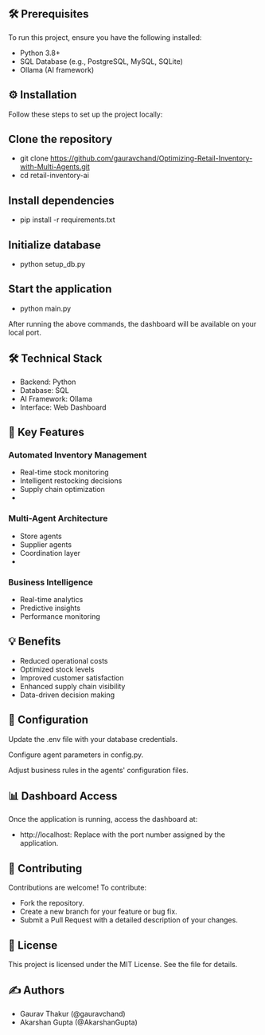 ## 🛠 Prerequisites

To run this project, ensure you have the following installed:

- Python 3.8+
- SQL Database (e.g., PostgreSQL, MySQL, SQLite)
- Ollama (AI framework)
  
## ⚙️ Installation

Follow these steps to set up the project locally:

## Clone the repository
- git clone https://github.com/gauravchand/Optimizing-Retail-Inventory-with-Multi-Agents.git
- cd retail-inventory-ai

## Install dependencies
- pip install -r requirements.txt

## Initialize database
- python setup_db.py

## Start the application
- python main.py
  
After running the above commands, the dashboard will be available on your local port.

## 🛠 Technical Stack
- Backend: Python
- Database: SQL
- AI Framework: Ollama
- Interface: Web Dashboard
  
## 🔑 Key Features
### Automated Inventory Management
- Real-time stock monitoring
- Intelligent restocking decisions
- Supply chain optimization
- 
### Multi-Agent Architecture
- Store agents
- Supplier agents
- Coordination layer
- 
### Business Intelligence
- Real-time analytics
- Predictive insights
- Performance monitoring

## 💡 Benefits
- Reduced operational costs
- Optimized stock levels
- Improved customer satisfaction
- Enhanced supply chain visibility
- Data-driven decision making
  
## 🔧 Configuration
Update the .env file with your database credentials.

Configure agent parameters in config.py.

Adjust business rules in the agents' configuration files.

## 📊 Dashboard Access
Once the application is running, access the dashboard at:

- http://localhost:<port>
Replace <port> with the port number assigned by the application.

## 🤝 Contributing
Contributions are welcome! To contribute:
- Fork the repository.
- Create a new branch for your feature or bug fix.
- Submit a Pull Request with a detailed description of your changes.

## 📝 License
This project is licensed under the MIT License. See the  file for details.

## ✍️ Authors
- Gaurav Thakur (@gauravchand)
- Akarshan Gupta (@AkarshanGupta)
